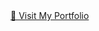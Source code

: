 <a href="https://my-portfolio-jarif.vercel.app/" target="_blank" rel="noopener noreferrer">
  🔗 Visit My Portfolio
</a>
